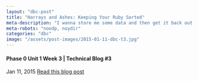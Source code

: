 ```yaml
---
layout: "dbc-post"
title: "Harrays and Ashes: Keeping Your Ruby Sorted"
meta-description: "I wanna store me some data and then get it back out again later. How we do that?"
meta-robots: "noodp, noydir"
categories: "dbc"
image: "/assets/post-images/2015-01-11-dbc-t3.jpg"
---
```

<h4>Phase 0 Unit 1 Week 3 | Technical Blog #3</h4>
<!-- Date format Dec 14, 2014 -->
<span class="meta">Jan 11, 2015</span>
  <a href="http://jannypie.github.io/blog/t3-arrays-hashes.html" title="Read more">Read this blog post</a>